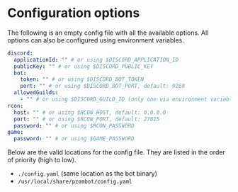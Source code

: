# Configuration options

The following is an empty config file with all the available options. All options can also be configured using environment variables.

```yaml
discord:
  applicationId: "" # or using $DISCORD_APPLICATION_ID
  publicKey: "" # or using $DISCORD_PUBLIC_KEY
  bot:
    token: "" # or using $DISCORD_BOT_TOKEN
    port: "" # or using $DISCORD_BOT_PORT, default: 9268
  allowedGuilds:
    - "" # or using $DISCORD_GUILD_ID (only one via environment variable)
rcon:
  host: "" # or using $RCON_HOST, default: 0.0.0.0
  port: "" # or using $RCON_PORT, default: 27015
  password: "" # or using $RCON_PASSWORD
game:
  password: "" # or using $GAME_PASSWORD
```

Below are the valid locations for the config file. They are listed in the order of priority (high to low).
- `./config.yaml` (same location as the bot binary)
- `/usr/local/share/pzombot/config.yaml`
